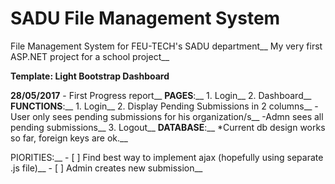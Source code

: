 # SADU File Management System
File Management System for FEU-TECH's SADU department__
My very first ASP.NET project for a school project__

**Template: Light Bootstrap Dashboard**

**28/05/2017** - First Progress report__
  **PAGES**:__
    1. Login__
    2. Dashboard__
  **FUNCTIONS**:__
    1. Login__
    2. Display Pending Submissions in 2 columns__
      -User only sees pending submissions for his organization/s__
      -Admn sees all pending submissions__
    3. Logout__
   **DATABASE**:__
    *Current db design works so far, foreign keys are ok.__
   
   PIORITIES:__
    - [ ] Find best way to implement ajax (hopefully using separate .js file)__
    - [ ] Admin creates new submission__
    
    
